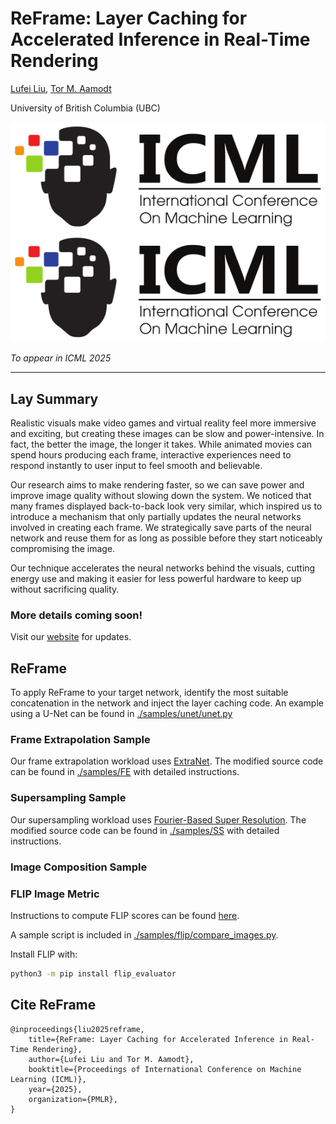 # ReFrame: Layer Caching for Accelerated Inference in Real-Time Rendering

[Lufei Liu](https://www.lufei.ca), [Tor M. Aamodt](https://people.ece.ubc.ca/~aamodt/)

University of British Columbia (UBC) 


![ICML Logo](./docs/images/ICML-logo.svg#gh-light-mode-only)
![ICML Logo](./docs/images/ICML-logo-dark.svg#gh-dark-mode-only)

*To appear in ICML 2025*

---

## Lay Summary
Realistic visuals make video games and virtual reality feel more immersive and exciting, but creating these images can be slow and power-intensive. In fact, the better the image, the longer it takes. While animated movies can spend hours producing each frame, interactive experiences need to respond instantly to user input to feel smooth and believable.

Our research aims to make rendering faster, so we can save power and improve image quality without slowing down the system. We noticed that many frames displayed back-to-back look very similar, which inspired us to introduce a mechanism that only partially updates the neural networks involved in creating each frame. We strategically save parts of the neural network and reuse them for as long as possible before they start noticeably compromising the image.

Our technique accelerates the neural networks behind the visuals, cutting energy use and making it easier for less powerful hardware to keep up without sacrificing quality.



### More details coming soon!
Visit our [website](https://ubc-aamodt-group.github.io/reframe-layer-caching/) for updates.


## ReFrame 

To apply ReFrame to your target network, identify the most suitable concatenation in the network and inject the layer caching code. 
An example using a U-Net can be found in [./samples/unet/unet.py](./samples/unet/unet.py)

### Frame Extrapolation Sample
Our frame extrapolation workload uses [ExtraNet](). The modified source code can be found in [./samples/FE](./samples/FE/) with detailed instructions.

### Supersampling Sample
Our supersampling workload uses [Fourier-Based Super Resolution](https://github.com/iamxym/Deep-Fourier-based-Arbitrary-scale-Super-resolution-for-Real-time-Rendering). 
The modified source code can be found in [./samples/SS](./samples/SS/) with detailed instructions.

### Image Composition Sample


### FLIP Image Metric
Instructions to compute FLIP scores can be found [here](https://github.com/NVlabs/flip).

A sample script is included in [./samples/flip/compare_images.py](./samples/flip/compare_images.py).

Install FLIP with:
```bash
python3 -m pip install flip_evaluator
```


## Cite ReFrame
```
@inproceedings{liu2025reframe,
    title={ReFrame: Layer Caching for Accelerated Inference in Real-Time Rendering},
    author={Lufei Liu and Tor M. Aamodt},
    booktitle={Proceedings of International Conference on Machine Learning (ICML)},
    year={2025},
    organization={PMLR},
}
```